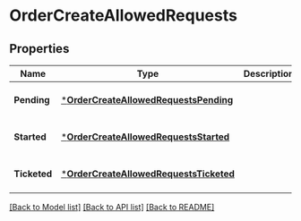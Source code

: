 # OrderCreateAllowedRequests

## Properties
Name | Type | Description | Notes
------------ | ------------- | ------------- | -------------
**Pending** | [***OrderCreateAllowedRequestsPending**](OrderCreateAllowedRequestsPending.md) |  | [optional] [default to null]
**Started** | [***OrderCreateAllowedRequestsStarted**](OrderCreateAllowedRequestsStarted.md) |  | [optional] [default to null]
**Ticketed** | [***OrderCreateAllowedRequestsTicketed**](OrderCreateAllowedRequestsTicketed.md) |  | [optional] [default to null]

[[Back to Model list]](../README.md#documentation-for-models) [[Back to API list]](../README.md#documentation-for-api-endpoints) [[Back to README]](../README.md)


